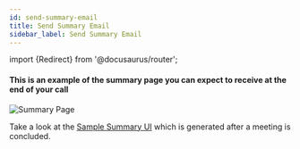 ```yaml
---
id: send-summary-email
title: Send Summary Email
sidebar_label: Send Summary Email
---
```

import {Redirect} from '@docusaurus/router';


<Redirect to="/docs/telephony/code-snippets/receive-prebuilt-ui-email-after-conversation" />


#### This is an example of the summary page you can expect to receive at the end of your call

![Summary Page](/img/summary.png)

Take a look at the <a href="https://oob-prod.rammer.ai/meeting/#/eyJ1c2VySWQiOiJzdXJiaGlyYXRob3JlQHJhbW1lci5haSIsIm5hbWUiOiJTdXJiaGkiLCJzZXNzaW9uSWQiOiI2MzA0NTA2NTcyNzAxNjk2In0" target="_blank">Sample Summary UI</a> which is generated after a meeting is concluded.
